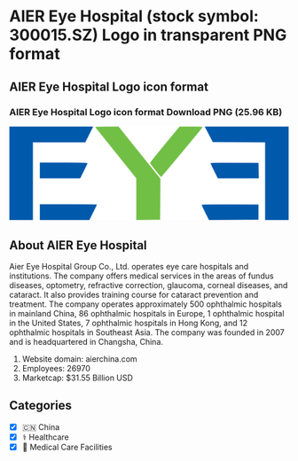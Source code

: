 # AIER Eye Hospital (stock symbol: 300015.SZ) Logo in transparent PNG format

## AIER Eye Hospital Logo icon format

### AIER Eye Hospital Logo icon format Download PNG (25.96 KB)

![AIER Eye Hospital Logo icon format Download PNG (25.96 KB)](/img/orig/300015.SZ-9513d2fc.png)

## About AIER Eye Hospital

Aier Eye Hospital Group Co., Ltd. operates eye care hospitals and institutions. The company offers medical services in the areas of fundus diseases, optometry, refractive correction, glaucoma, corneal diseases, and cataract. It also provides training course for cataract prevention and treatment. The company operates approximately 500 ophthalmic hospitals in mainland China, 86 ophthalmic hospitals in Europe, 1 ophthalmic hospital in the United States, 7 ophthalmic hospitals in Hong Kong, and 12 ophthalmic hospitals in Southeast Asia. The company was founded in 2007 and is headquartered in Changsha, China.

1. Website domain: aierchina.com
2. Employees: 26970
3. Marketcap: $31.55 Billion USD


## Categories
- [x] 🇨🇳 China
- [x] ⚕️ Healthcare
- [x] 🏥 Medical Care Facilities
